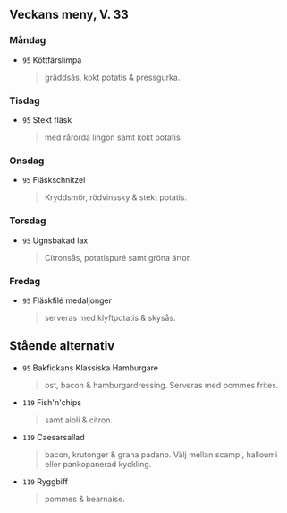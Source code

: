 ## Veckans meny, V. 33

### Måndag 

* `95` Köttfärslimpa  
  > gräddsås, kokt potatis & pressgurka. 
  


### Tisdag

* `95` Stekt fläsk 
  > med rårörda lingon samt kokt potatis. 
  


### Onsdag

* `95`  Fläskschnitzel
  > Kryddsmör, rödvinssky & stekt potatis. 
  >  

### Torsdag

* `95`  Ugnsbakad lax
  > Citronsås, potatispuré samt gröna ärtor.
  >  

### Fredag

* `95` Fläskfilé medaljonger 
  > serveras med klyftpotatis & skysås.


## Stående alternativ

* `95` Bakfickans Klassiska Hamburgare
  > ost, bacon & hamburgardressing. Serveras med pommes frites.

* `119` Fish'n'chips  
  >  samt aioli & citron.

* `119` Caesarsallad
  > bacon, krutonger & grana padano. Välj mellan scampi, halloumi eller pankopanerad kyckling.
  
* `119` Ryggbiff
  > pommes & bearnaise.

